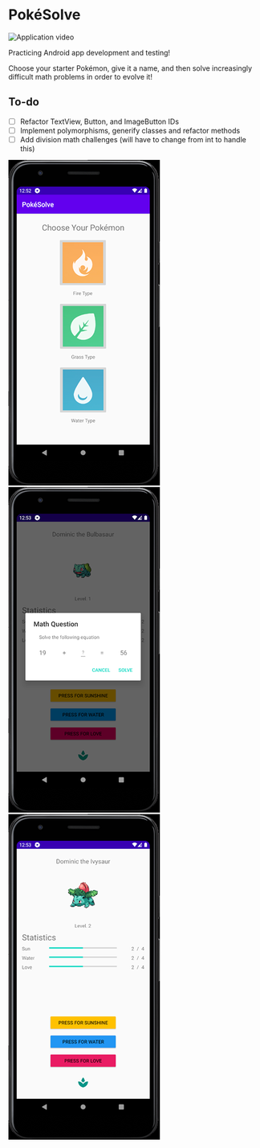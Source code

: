 # PokéSolve

![Application video](https://media.giphy.com/media/TigN4dcJYNwduwplpu/giphy.gif)

Practicing Android app development and testing!

Choose your starter Pokémon, give it a name, and then solve increasingly difficult math problems in order to evolve it!

<h2>To-do</h2>

- [ ] Refactor TextView, Button, and ImageButton IDs
- [ ] Implement polymorphisms, generify classes and refactor methods
- [ ] Add division math challenges (will have to change from int to handle this)

![Application image](showcase_1.png)
![Application image](showcase_4.png)
![Application image](showcase_5.png)
